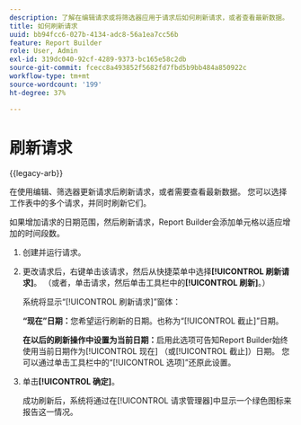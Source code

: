 ```yaml
---
description: 了解在编辑请求或将筛选器应用于请求后如何刷新请求，或者查看最新数据。
title: 如何刷新请求
uuid: bb94fcc6-027b-4134-adc8-56a1ea7cc56b
feature: Report Builder
role: User, Admin
exl-id: 319dc040-92cf-4289-9373-bc165e58c2db
source-git-commit: fcecc8a493852f5682fd7fbd5b9bb484a850922c
workflow-type: tm+mt
source-wordcount: '199'
ht-degree: 37%

---
```


# 刷新请求

{{legacy-arb}}

在使用编辑、筛选器更新请求后刷新请求，或者需要查看最新数据。 您可以选择工作表中的多个请求，并同时刷新它们。

如果增加请求的日期范围，然后刷新请求，Report Builder会添加单元格以适应增加的时间段数。

1. 创建并运行请求。
1. 更改请求后，右键单击该请求，然后从快捷菜单中选择&#x200B;**[!UICONTROL 刷新请求]**。 （或者，单击请求，然后单击工具栏中的&#x200B;**[!UICONTROL 刷新]**。）

   系统将显示“[!UICONTROL 刷新请求]”窗体：

   **“现在”日期：**&#x200B;您希望运行刷新的日期。也称为“[!UICONTROL 截止]”日期。

   **在以后的刷新操作中设置为当前日期：**&#x200B;启用此选项可告知Report Builder始终使用当前日期作为[!UICONTROL 现在] （或[!UICONTROL 截止]）日期。 您可以通过单击工具栏中的“[!UICONTROL 选项]”还原此设置。
1. 单击&#x200B;**[!UICONTROL 确定]**。

   成功刷新后，系统将通过在[!UICONTROL 请求管理器]中显示一个绿色图标来报告这一情况。
